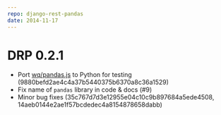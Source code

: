 ```yaml
---
repo: django-rest-pandas
date: 2014-11-17
---
```


# DRP 0.2.1

- Port [wq/pandas.js](../@wq/pandas.md) to Python for testing (9880befd2ae4c4a37b5440375b6370a8c36a1529)
- Fix name of `pandas` library in code & docs (#9)
- Minor bug fixes (35c767d7d3e12955e04c10c9b897684a5ede4508, 14aeb0144e2ae1f57bcdedec4a8154878658dabb)
